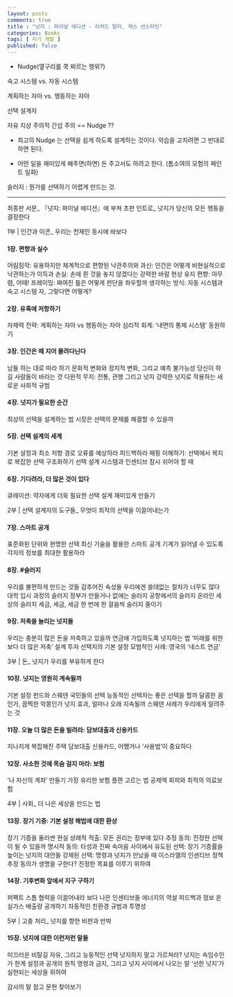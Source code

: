 ```yaml
---
layout: posts
comments: true
title : "넛지 : 파이널 에디션 - 리처드 탈러, 캐스 션스타인"
categories: Books
tags: [ 자기 개발 ]
published: false
---
```


- Nudge(옆구리를 쿡 찌르는 행위?)

숙고 시스템 vs. 자동 시스템

계획하는 자아 vs. 행동하는 자아

선택 설계자

자유 지상 주의적 간섭 주의 == Nudge ??

- 최고의 Nudge 는 선택을 쉽게 하도록 설계하는 것이다. 악습을 고치려면 그 반대로 하면 된다. 

- 어떤 일을 재미있게 해주면(하면) 돈 주고서도 하려고 한다. (톰소여의 모험의 페인트 일화)

슬러지
 : 뭔가를 선택하기 어렵게 만드는 것.


---

최종판 서문_ 『넛지: 파이널 에디션』에 부쳐
초판 인트로_ 넛지가 당신의 모든 행동을 결정한다

1부 | 인간과 이콘_ 우리는 천재인 동시에 바보다

#### 1장. 편향과 실수
어림짐작: 유용하지만 체계적으로 편향된
낙관주의와 과신: 인간은 어떻게 비현실적으로 낙관하는가
이득과 손실: 손에 쥔 것을 놓지 않겠다는 강력한 바람
현상 유지 편향: 아무렴, 어때!
프레이밍: 짜여진 틀은 어떻게 판단을 좌우할까
생각하는 방식: 자동 시스템과 숙고 시스템
자, 그렇다면 어떻게?

#### 2장. 유혹에 저항하기
자제력 전략: 계획하는 자아 vs 행동하는 자아
심리적 회계: ‘내면의 통제 시스템’ 동원하기

#### 3장. 인간은 떼 지어 몰려다닌다
남들 하는 대로 따라 하기
문화적 변화와 정치적 변화, 그리고 예측 불가능성
당신이 하길 사람들이 바라는 것
다원적 무지: 전통, 관행 그리고 넛지
강력한 넛지로 작용하는 새로운 사회적 규범

#### 4장. 넛지가 필요한 순간
최상의 선택을 설계하는 법
시장은 선택의 문제를 해결할 수 있을까

#### 5장. 선택 설계의 세계
기본 설정과 최소 저항 경로
오류를 예상하라
피드백하라
매핑 이해하기: 선택에서 복지로
복잡한 선택 구조화하기
선택 설계 시스템과 인센티브
잠시 쉬어야 할 때

#### 6장. 기다려라, 더 많은 것이 있다
큐레이션: 약자에게 더욱 필요한 선택 설계
재미있게 만들기

2부 | 선택 설계자의 도구들_ 무엇이 최적의 선택을 이끌어내는가

#### 7장. 스마트 공개
표준화된 단위와 현명한 선택
최신 기술을 활용한 스마트 공개
기계가 읽어낼 수 있도록
각자의 정보를 최대한 활용하라

#### 8장. #슬러지
우리를 불편하게 만드는 것들
감추어진 속성들
우리에겐 쓸데없는 절차가 너무도 많다
대학 입시 과정의 슬러지
정부가 만들거나 없애는 슬러지
공항에서의 슬러지
온라인 세상의 슬러지
세금, 세금, 세금
한 번에 한 걸음씩 슬러지 줄이기

#### 9장. 저축을 늘리는 넛지들
우리는 충분히 많은 돈을 저축하고 있을까
연금에 가입하도록 넛지하는 법
‘미래를 위한 보다 더 많은 저축’ 설계
투자 선택지의 기본 설정
모범적인 사례: 영국의 ‘네스트 연금’

3부 | 돈_ 넛지가 우리를 부유하게 한다

#### 10장. 넛지는 영원히 계속될까
기본 설정 펀드와 스웨덴 국민들의 선택
능동적인 선택자는 좋은 선택을 할까
달콤한 꿈인가, 끔찍한 악몽인가
넛지 효과, 얼마나 오래 지속될까
스웨덴 사례가 우리에게 알려주는 것

#### 11장. 오늘 더 많은 돈을 빌려라: 담보대출과 신용카드
지나치게 복잡해진 주택 담보대출
신용카드, 어쨌거나 ‘사용법’이 중요하다

#### 12장. 사소한 것에 목숨 걸지 마라: 보험
‘나 자신의 계좌’ 만들기
가장 유리한 보험 플랜 고르는 법
공제액 회피와 최적의 의료보험

4부 | 사회_ 더 나은 세상을 만드는 법

#### 13장. 장기 기증: 기본 설정 해법에 대한 환상
장기 기증을 둘러싼 현실
상례적 적출: 모든 권리는 정부에 있다
추정 동의: 진정한 선택이 될 수 있을까
명시적 동의: 타성과 진짜 속마음 사이에서
유도된 선택: 장기 기증률을 높이는 넛지의 대안들
강제된 선택: 명령과 넛지가 만났을 때
이스라엘의 인센티브 정책
추정 동의가 생명을 구한다?
진정한 목표를 이루기 위하여

#### 14장. 기후변화 앞에서 지구 구하기
퍼펙트 스톰
협력을 이끌어내라
보다 나은 인센티브들
에너지의 역설
피드백과 정보
온실가스 배출량 공개하기
자동적인 친환경
규범과 투명성

5부 | 고충 처리_ 넛지를 향한 비판과 반박

#### 15장. 넛지에 대한 이런저런 말들
미끄러운 비탈길
자유, 그리고 능동적인 선택
넛지하지 말고 가르쳐라?
넛지는 속임수인가
한계 설정과 공개의 원칙
명령과 금지, 그리고 넛지 사이에서
나오는 말 ‘선한 넛지’가 실현되는 세상을 위하여

감사의 말
참고 문헌
찾아보기